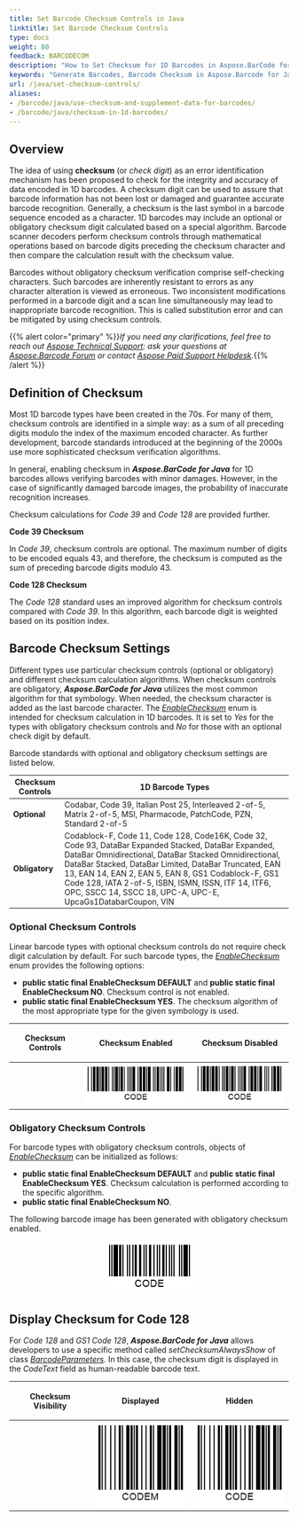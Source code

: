 ```yaml
---
title: Set Barcode Checksum Controls in Java
linktitle: Set Barcode Checksum Controls
type: docs
weight: 80
feedback: BARCODECOM
description: "How to Set Checksum for 1D Barcodes in Aspose.BarCode for Java"
keywords: "Generate Barcodes, Barcode Checksum in Aspose.Barcode for Java, Generate Barcodes in Aspose.BarCode, Convert Barcode Size in Aspose.BarCode, Customized Barcode Checksum, Set Barcode Check Digit, Checksum Settings in Aspose.BarCode for Java"
url: /java/set-checksum-controls/
aliases:
- /barcode/java/use-checksum-and-supplement-data-for-barcodes/
- /barcode/java/checksum-in-1d-barcodes/
---
```


## **Overview**
The idea of using **checksum** (or *check digit*) as an error identification mechanism has been proposed to check for the integrity and accuracy of data encoded in 1D barcodes. A checksum digit can be used to assure that barcode information has not been lost or damaged and guarantee accurate barcode recognition. Generally, a checksum is the last symbol in a barcode sequence encoded as a character. 1D barcodes may include an optional or obligatory checksum digit calculated based on a special algorithm. Barcode scanner decoders perform checksum controls through mathematical operations based on barcode digits preceding the checksum character and then compare the calculation result with the checksum value.  
  
Barcodes without obligatory checksum verification comprise self-checking characters. Such barcodes are inherently resistant to errors as any character alteration is viewed as erroneous. Two inconsistent modifications performed in a barcode digit and a scan line simultaneously may lead to inappropriate barcode recognition. This is called substitution error and can be mitigated by using checksum controls.

{{% alert color="primary" %}}*If you need any clarifications, feel free to reach out [Aspose Technical Support](/barcode/java/technical-support/): ask your questions at [Aspose.Barcode Forum](https://forum.aspose.com/c/barcode/13) or contact [Aspose Paid Support Helpdesk](https://helpdesk.aspose.com/).*{{% /alert %}}
 
## **Definition of Checksum**
Most 1D barcode types have been created in the 70s. For many of them, checksum controls are identified in a simple way: as a sum of all preceding digits modulo the index of the maximum encoded character. As further development, barcode standards introduced at the beginning of the 2000s use more sophisticated checksum verification algorithms.  
  
In general, enabling checksum in ***Aspose.BarCode for Java*** for 1D barcodes allows verifying barcodes with minor damages. However, in the case of significantly damaged barcode images, the probability of inaccurate recognition increases.  
  
Checksum calculations for *Code 39* and *Code 128* are provided further.  
  
**Code 39 Checksum**
  
In *Code 39*, checksum controls are optional. The maximum number of digits to be encoded equals 43, and therefore, the checksum is computed as the sum of preceding barcode digits modulo 43.
  
**Code 128 Checksum**  
  
The *Code 128* standard uses an improved algorithm for checksum controls compared with *Code 39*. In this algorithm, each barcode digit is weighted based on its position index. 
  
## **Barcode Checksum Settings**
Different types use particular checksum controls (optional or obligatory) and different checksum calculation algorithms. When checksum controls are obligatory, ***Aspose.BarCode for Java*** utilizes the most common algorithm for that symbology. When needed, the checksum character is added as the last barcode character. The [*EnableChecksum*](https://reference.aspose.com/barcode/java/com.aspose.barcode.generation/EnableChecksum) enum is intended for checksum calculation in 1D barcodes. It is set to *Yes* for the types with obligatory checksum controls and *No* for those with an optional check digit by default.  
  
Barcode standards with optional and obligatory checksum settings are listed below.
  
|Checksum Controls|1D Barcode Types|
|---|---|
|**Optional**|Codabar, Code 39, Italian Post 25, Interleaved 2-of-5, Matrix 2-of-5, MSI, Pharmacode, PatchCode, PZN, Standard 2-of-5|
|**Obligatory**|Codablock-F, Code 11, Code 128, Code16K, Code 32, Code 93, DataBar Expanded Stacked, DataBar Expanded, DataBar Omnidirectional, DataBar Stacked Omnidirectional, DataBar Stacked, DataBar Limited, DataBar Truncated, EAN 13, EAN 14, EAN 2, EAN 5, EAN 8, GS1 Codablock-F, GS1 Code 128, IATA 2-of-5, ISBN, ISMN, ISSN, ITF 14, ITF6, OPC, SSCC 14, SSCC 18, UPC-A, UPC-E, UpcaGs1DatabarCoupon, VIN|

### **Optional Checksum Controls**
Linear barcode types with optional checksum controls do not require check digit calculation by default. For such barcode types, the [*EnableChecksum*](https://reference.aspose.com/barcode/java/com.aspose.barcode.generation/EnableChecksum) enum provides the following options:
- **public static final EnableChecksum DEFAULT** and **public static final EnableChecksum NO**. Checksum control is not enabled.
- **public static final EnableChecksum YES**. The checksum algorithm of the most appropriate type for the given symbology is used.
  
|<p align="center">**Checksum Controls**</p>|<p align="center">**Checksum Enabled**</p>|<p align="center">**Checksum Disabled**</p>|
| :-: | :-: | :-: |
| |<img src="onecscode39withchecksum.png">|<img src="onecscode39withoutchecksum.png">|
  
<!--The following code sample explains how to enable and disable checksum controls for *Code 39*.
  
{{< highlight java>}}
BarcodeGenerator gen = new BarcodeGenerator(EncodeTypes.Code39Extended, "CODE");
//default value with no checksum
gen.Parameters.Barcode.IsChecksumEnabled = EnableChecksum.No;
gen.Save($"{path}OneCSCode39WithoutChecksum.png", BarCodeImageFormat.Png);
//value with checksum
gen.Parameters.Barcode.IsChecksumEnabled = EnableChecksum.Yes;
gen.Save($"{path}OneCSCode39WithChecksum.png", BarCodeImageFormat.Png);
{{< /highlight >}}--> 
  
### **Obligatory Checksum Controls**
For barcode types with obligatory checksum controls, objects of [*EnableChecksum*](https://reference.aspose.com/barcode/java/com.aspose.barcode.generation/EnableChecksum) can be initialized as follows:
- **public static final EnableChecksum DEFAULT** and **public static final EnableChecksum YES**. Checksum calculation is performed according to the specific algorithm.
- **public static final EnableChecksum NO**. 

The following barcode image has been generated with obligatory checksum enabled.   

<p align="center"><img src="onecscode93withchecksum.png"></p>

<!--The code snippet given below illustrates checksum settings for *Code 39*. 

{{< highlight java>}}
BarcodeGenerator gen = new BarcodeGenerator(EncodeTypes.Code93Extended, "CODE");
//default value with checksum
gen.Parameters.Barcode.IsChecksumEnabled = EnableChecksum.Yes;
gen.Save($"{path}OneCSCode93WithChecksum.png", BarCodeImageFormat.Png);
//no checksum value throws exception
try
{
    gen.Parameters.Barcode.IsChecksumEnabled = EnableChecksum.No;
    gen.GenerateBarCodeImage();
}
catch (Exception e)
{
    Console.WriteLine(e.Message);
}
{{< /highlight >}}-->
  
## **Display Checksum for Code 128**
For *Code 128* and *GS1 Code 128*, ***Aspose.BarCode for Java*** allows developers to use a specific method called *setChecksumAlwaysShow* of class [*BarcodeParameters*](https://reference.aspose.com/barcode/java/com.aspose.barcode.generation/BarcodeParameters). In this case, the checksum digit is displayed in the *CodeText* field as human-readable barcode text. 
  
|<p align="center">**Checksum Visibility**</p>|<p align="center">**Displayed**</p>|<p align="center">**Hidden**</p>|
| :-: | :-: | :-: |
| |<img src="onecscode128showchecksum.png">|<img src="onecscode128notshowchecksum.png">|
  
<!--The code sample below explains how to manage checksum display settings.
  
{{< highlight java>}}
BarcodeGenerator gen = new BarcodeGenerator(EncodeTypes.Code128, "CODE");
//do not display checksum
gen.Parameters.Barcode.ChecksumAlwaysShow = false;
gen.Save($"{path}OneCSCode128NotShowChecksum.png", BarCodeImageFormat.Png);
//display checksum
gen.Parameters.Barcode.ChecksumAlwaysShow = true;
gen.Save($"{path}OneCSCode128ShowChecksum.png", BarCodeImageFormat.Png);
{{< /highlight >}}--> 
